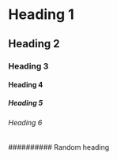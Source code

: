 # Heading 1

## Heading 2

### Heading 3

#### Heading 4

##### Heading 5

###### Heading 6

########## Random heading
